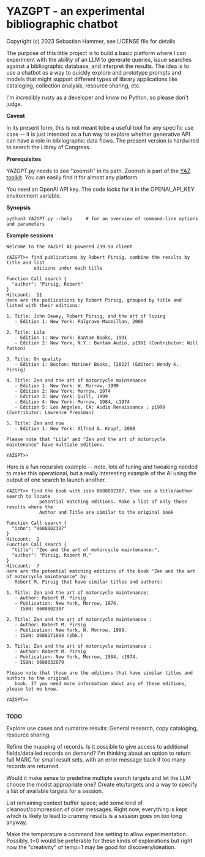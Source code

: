 # YAZGPT - an experimental bibliographic chatbot
Copyright (c) 2023 Sebastian Hammer, see LICENSE file for details   

The purpose of this little project is to build a basic platform
where I can experiment with the ability of an LLM to generate queries,
issue searches against a bibliographic database, and
interpret the results. The idea is to use a chatbot as a way to quickly
explore and prototype prompts and models that might support different types
of library applications like cataloging, collection analysis, resource sharing, etc.

I'm incredibly rusty as a developer and know no
Python, so please don't judge.

**Caveat**

In its present form, this is not meant tobe a useful tool for any specific use case -- it is just
intended as a fun way
to explore whether generative API can have a role in bibliographic data flows. The
present version is hardwired to search the Libray of Congress.

**Prerequisites**

YAZGPT.py needs to zee "zoomsh" in its path.
Zoomsh is part of the
[YAZ toolkit](https://www.indexdata.com/resources/software/yaz). You can easily
find it for almost any platform.

You need an OpenAI API key. The code looks for it in the
OPENAI_API_KEY environment variable.

**Synopsis**

```
python3 YAZGPT.py --help     # for an overview of command-line options and parameters
```

**Example sessions**

```
Welcome to the YAZGPT AI-powered Z39.50 client

YAZGPT>> find publications by Robert Pirsig, combine the results by title and list
          editions under each title
                                                               
Function Call search {
  "author": "Pirsig, Robert"
}
Hitcount:  11
Here are the publications by Robert Pirsig, grouped by title and listed with their editions:

1. Title: John Dewey, Robert Pirsig, and the art of living
   - Edition 1: New York: Palgrave Macmillan, 2006

2. Title: Lila
   - Edition 1: New York: Bantam Books, 1991
   - Edition 2: New York, N.Y.: Bantam Audio, p1991 (Contributor: Will Patton)

3. Title: On quality
   - Edition 1: Boston: Mariner Books, [2022] (Editor: Wendy K. Pirsig)

4. Title: Zen and the art of motorcycle maintenance
   - Edition 1: New York: W. Morrow, 1999
   - Edition 2: New York: Morrow, 1974
   - Edition 3: New York: Quill, 1999
   - Edition 4: New York: Morrow, 1984, c1974
   - Edition 5: Los Angeles, CA: Audio Renaissance ; p1999 (Contributor: Lawrence Pressman)

5. Title: Zen and now
   - Edition 1: New York: Alfred A. Knopf, 2008

Please note that "Lila" and "Zen and the art of motorcycle maintenance" have multiple editions.

YAZGPT>> 

```
Here is a fun recursive example -- note, lots of tuning and tweaking needed to make this operational, but
a really interesting example of the AI using the output of one search to launch another.

```
YAZGPT>> find the book with isbn 0688002307, then use a title/author search to locate
            potential matching editions. Make a list of only those results where the
            Author and Title are similar to the original book
     
Function Call search {
  "isbn": "0688002307"
}
Hitcount:  1
Function Call search {
  "title": "Zen and the art of motorcycle maintenance:",
  "author": "Pirsig, Robert M."
}
Hitcount:  7
Here are the potential matching editions of the book "Zen and the art of motorcycle maintenance" by
   Robert M. Pirsig that have similar titles and authors:

1. Title: Zen and the art of motorcycle maintenance:
   - Author: Robert M. Pirsig
   - Publication: New York, Morrow, 1974.
   - ISBN: 0688002307

2. Title: Zen and the art of motorcycle maintenance :
   - Author: Robert M. Pirsig
   - Publication: New York, W. Morrow, 1999.
   - ISBN: 0688171664 (pbk.)

3. Title: Zen and the art of motorcycle maintenance :
   - Author: Robert M. Pirsig
   - Publication: New York, Morrow, 1984, c1974.
   - ISBN: 0688032079

Please note that these are the editions that have similar titles and authors to the original
   book. If you need more information about any of these editions, please let me know.

YAZGPT>> 


```

**TODO**

Explore use cases and sumarize results: General research, copy cataloging, resource sharing

Refine the mapping of records. Is it possible to give access to additional fields/detailed records
on demand? I'm thinking about an option to return full MARC for small result sets, with an error message back if
too many records are returned.

Would it make sense to predefine multiple search targets and let the LLM choose the modst appropriate one? Create
etc/targets and a way to specify a list of available targets for a session.

List remaining context buffer space; add some kind of cleanout/compression of older messages. Right now, everything
is kept which is likely to lead to crummy results is a session goes on too long anyway.

Make the temperature a command line setting to allow experimentation. Possibly, t=0 would be preferable for 
these kinds of explorations but right now the "creativity" of temp=1 may be good for discovery/ideation.

